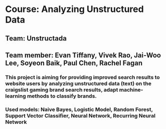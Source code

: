 # Course: Analyzing Unstructured Data
## Team: Unstructada
## Team member: Evan Tiffany, Vivek Rao, Jai-Woo Lee, Soyeon Baik, Paul Chen, Rachel Fagan

### This project is aiming for providing improved search results to website users by analyzing unstructured data (text) on the craigslist gaming brand search results, adapt machine-learning methods to classify brands.

### Used models: Naive Bayes, Logistic Model, Random Forest, Support Vector Classifier, Neural Network, Recurring Neural Network
